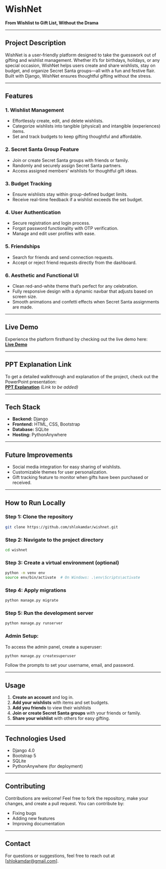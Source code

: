 # **WishNet**  
**From Wishlist to Gift List, Without the Drama**

---

## **Project Description**  
WishNet is a user-friendly platform designed to take the guesswork out of gifting and wishlist management. Whether it’s for birthdays, holidays, or any special occasion, WishNet helps users create and share wishlists, stay on budget, and organize Secret Santa groups—all with a fun and festive flair. Built with Django, WishNet ensures thoughtful gifting without the stress.

---

## **Features**

### **1. Wishlist Management**  
- Effortlessly create, edit, and delete wishlists.  
- Categorize wishlists into tangible (physical) and intangible (experiences) items.  
- Set and track budgets to keep gifting thoughtful and affordable.

### **2. Secret Santa Group Feature**  
- Join or create Secret Santa groups with friends or family.  
- Randomly and securely assign Secret Santa partners.  
- Access assigned members’ wishlists for thoughtful gift ideas.

### **3. Budget Tracking**  
- Ensure wishlists stay within group-defined budget limits.  
- Receive real-time feedback if a wishlist exceeds the set budget.

### **4. User Authentication**  
- Secure registration and login process.  
- Forgot password functionality with OTP verification.  
- Manage and edit user profiles with ease.

### **5. Friendships**  
- Search for friends and send connection requests.  
- Accept or reject friend requests directly from the dashboard.

### **6. Aesthetic and Functional UI**  
- Clean red-and-white theme that’s perfect for any celebration.  
- Fully responsive design with a dynamic navbar that adjusts based on screen size.  
- Smooth animations and confetti effects when Secret Santa assignments are made.

---

## **Live Demo**  
Experience the platform firsthand by checking out the live demo here:  
[**Live Demo**](https://wishnet.pythonanywhere.com/)

---

## **PPT Explanation Link**  
To get a detailed walkthrough and explanation of the project, check out the PowerPoint presentation:  
[**PPT Explanation**](#) *(Link to be added)*

---

## **Tech Stack**  
- **Backend:** Django  
- **Frontend:** HTML, CSS, Bootstrap  
- **Database:** SQLite  
- **Hosting:** PythonAnywhere

---

## **Future Improvements**  
- Social media integration for easy sharing of wishlists.  
- Customizable themes for user personalization.  
- Gift tracking feature to monitor when gifts have been purchased or received.

---

## **How to Run Locally**

### **Step 1:** Clone the repository  
```bash
git clone https://github.com/shlokamdar/wishnet.git
```

### **Step 2:** Navigate to the project directory  
```bash
cd wishnet
```

### **Step 3:** Create a virtual environment (optional)  
```bash
python -m venv env  
source env/bin/activate  # On Windows: .\env\Scripts\activate
```

### **Step 4:** Apply migrations  
```bash
python manage.py migrate
```

### **Step 5:** Run the development server  
```bash
python manage.py runserver
```

### **Admin Setup:**  
To access the admin panel, create a superuser:  
```bash
python manage.py createsuperuser
```  
Follow the prompts to set your username, email, and password.

---

## **Usage**  
1. **Create an account** and log in.  
2. **Add your wishlists** with items and set budgets.
3. **Add you friends** to view their wishlists 
4. **Join or create Secret Santa groups** with your friends or family.  
5. **Share your wishlist** with others for easy gifting.

---

## **Technologies Used**  
- Django 4.0  
- Bootstrap 5  
- SQLite  
- PythonAnywhere (for deployment)

---

## **Contributing**  
Contributions are welcome! Feel free to fork the repository, make your changes, and create a pull request. You can contribute by:  
- Fixing bugs  
- Adding new features  
- Improving documentation

---

## **Contact**  
For questions or suggestions, feel free to reach out at [shlokamdar@gmail.com].

